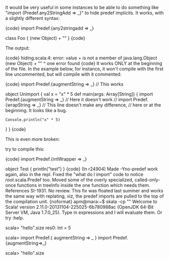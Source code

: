 It would be very useful in some instances to be able to do something like "import {Predef.any2StringAdd => _}" to hide predef implicits.
It works, with a slightly different syntax:

{code}
import Predef.{any2stringadd => _}

class Foo {
  (new Object) + ""
}
{code}

The output:

{code}
hiding.scala:4: error: value + is not a member of java.lang.Object
  (new Object) + ""
               ^
one error found
{code}
It works ONLY at the beginning of the file. In the example below, for instance, it won't compile with the first line uncommented, but will compile with it commented:

{code}
import Predef.{augmentString => _} // This works

object Unimport {
  val x = "x" * 5
  def main(args: Array[String]) {
    import Predef.{augmentString => _} // Here it doesn't work
    // import Predef.{wrapString => _} // This line doesn't make any difference, 
    // here or at the beginning. It looks like a bug.
    
    Console.println("x" * 5)
  }
}
{code}

This is even more broken:

try to compile this:

{code}
import Predef.{intWrapper => _}

object Test {
  println("test")
}
{code}
(In r24904) Made -Yno-predef work again, also in the repl.  Fixed the "what
do I import" code to notice _root_.scala.Predef too.  Moved some of
the overly specialized, called-only-once functions in treeInfo inside
the one function which needs them.  References SI-1931.  No review.
This fix was floated last summer and works the same way with replating, viz, the predef imports are pulled to the top of the compilation unit.
{noformat}
apm@mara:~$ skala -cp "" 
Welcome to Scala!
version 2.11.0-20131104-225025-6b780988ac (OpenJDK 64-Bit Server VM, Java 1.7.0_25).
Type in expressions and I will evaluate them. Or try :help.

scala> "hello".size
res0: Int = 5

scala> import Predef.{ augmentString => _ }
import Predef.{augmentString=>_}

scala> "hello".size
<script>:1: error: value size is not a member of String
"hello".size
        ^
{noformat}

Two years later:

https://github.com/scala/scala/pull/4554

Actually, for that last example, you have to:
{code}
import Predef.{ augmentString => _, wrapString => _, _ }
{code}
